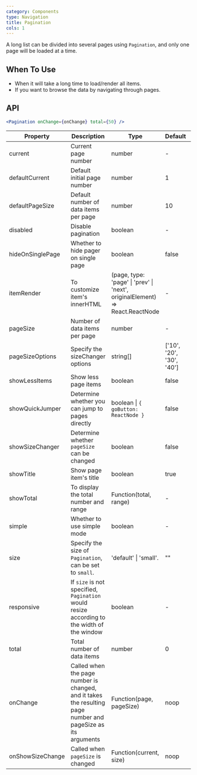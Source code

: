 ```yaml
---
category: Components
type: Navigation
title: Pagination
cols: 1
---
```


A long list can be divided into several pages using `Pagination`, and only one page will be loaded at a time.

## When To Use

- When it will take a long time to load/render all items.
- If you want to browse the data by navigating through pages.

## API

```jsx
<Pagination onChange={onChange} total={50} />
```

| Property | Description | Type | Default | Version |
| --- | --- | --- | --- | --- |
| current | Current page number | number | - |  |
| defaultCurrent | Default initial page number | number | 1 |  |
| defaultPageSize | Default number of data items per page | number | 10 |  |
| disabled | Disable pagination | boolean | - |  |
| hideOnSinglePage | Whether to hide pager on single page | boolean | false |  |
| itemRender | To customize item's innerHTML | (page, type: 'page' \| 'prev' \| 'next', originalElement) => React.ReactNode | - |  |
| pageSize | Number of data items per page | number | - |  |
| pageSizeOptions | Specify the sizeChanger options | string\[] | \['10', '20', '30', '40'] |  |
| showLessItems | Show less page items | boolean | false |  |
| showQuickJumper | Determine whether you can jump to pages directly | boolean \| `{ goButton: ReactNode }` | false |  |
| showSizeChanger | Determine whether `pageSize` can be changed | boolean | false |  |
| showTitle | Show page item's title | boolean | true |  |
| showTotal | To display the total number and range | Function(total, range) | - |  |
| simple | Whether to use simple mode | boolean | - |  |
| size | Specify the size of `Pagination`, can be set to `small`. | 'default' \| 'small'. | "" |  |
| responsive | If `size` is not specified, `Pagination` would resize according to the width of the window | boolean | - |  |
| total | Total number of data items | number | 0 |  |
| onChange | Called when the page number is changed, and it takes the resulting page number and pageSize as its arguments | Function(page, pageSize) | noop |  |
| onShowSizeChange | Called when `pageSize` is changed | Function(current, size) | noop |  |
